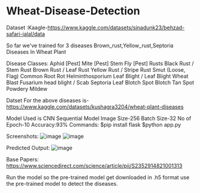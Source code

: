 # Wheat-Disease-Detection

Dataset :Kaagle-https://www.kaggle.com/datasets/sinadunk23/behzad-safari-jalal/data

So far we've trained for 3 diseases Brown_rust,Yellow_rust,Septoria
Diseases In Wheat Plant

Disease Classes:
  Aphid [Pest]
  Mite [Pest]
  Stem Fly [Pest]
  Rusts
  Black Rust / Stem Rust
  Brown Rust / Leaf Rust
  Yellow Rust / Stripe Rust
  Smut (Loose, Flag)
  Common Root Rot
  Helminthosporium Leaf Blight / Leaf Blight
  Wheat Blast
  Fusarium head blight / Scab
  Septoria Leaf Blotch
  Spot Blotch
  Tan Spot
  Powdery Mildew
  
Datset For the above diseases is-https://www.kaggle.com/datasets/kushagra3204/wheat-plant-diseases

Model Used is CNN Sequential Model
Image Size-256
Batch Size-32
No of Epoch-10
Accuracy:93%
Commands:
$pip install flask
$python app.py

Screenshots:
![image](https://github.com/Kavin2028/Wheat-Disease-Detection/assets/85724232/80fba126-86dd-4af6-8b7d-4ab1073138a2)
![image](https://github.com/Kavin2028/Wheat-Disease-Detection/assets/85724232/b1151729-b6b9-411a-ac79-087fcd991dd3)

Predicted Output:
![image](https://github.com/Kavin2028/Wheat-Disease-Detection/assets/85724232/4381a73c-d21b-42f8-8d57-d598afeb504c)

Base Papers:
https://www.sciencedirect.com/science/article/pii/S2352914821001313

Run the model so the pre-trained model get downloaded in .h5 format use the pre-trained model to detect the diseases.

